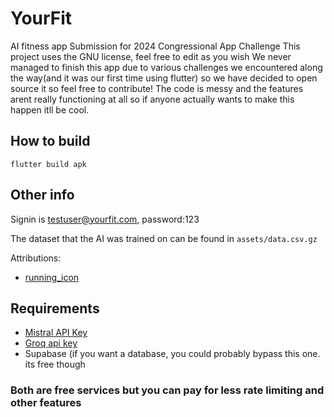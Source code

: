 # YourFit
AI fitness app 
Submission for 2024 Congressional App Challenge
This project uses the GNU license, feel free to edit as you wish
We never managed to finish this app due to various challenges we encountered along the way(and it was our first time using flutter) so we have decided to open source it so feel free to contribute! The code is messy and the features arent really functioning at all so if anyone actually wants to make this happen itll be cool.

## How to build 
```flutter build apk```

## Other info
Signin is testuser@yourfit.com, password:123

The dataset that the AI was trained on can be found in ```assets/data.csv.gz```

Attributions:
 - [running_icon](https://www.flaticon.com/free-icons/fast)

## Requirements
  * [Mistral API Key](https://mistral.ai/)
  * [Groq api key](https://console.groq.com/)
  * Supabase (if you want a database, you could probably bypass this one. its free though
### Both are free services but you can pay for less rate limiting and other features 

